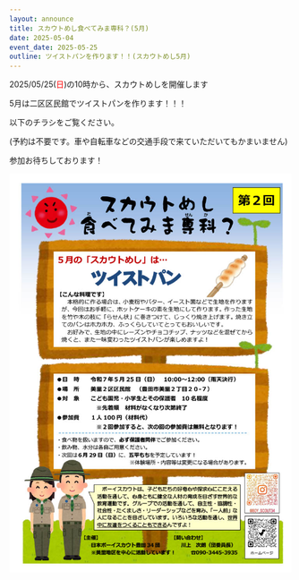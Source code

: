 ```yaml
---
layout: announce
title: スカウトめし食べてみま専科？(5月)
date: 2025-05-04
event_date: 2025-05-25
outline: ツイストパンを作ります！！(スカウトめし5月)
---
```


2025/05/25(<span style="color: red">日</span>)の10時から、スカウトめしを開催します

5月は二区区民館でツイストパンを作ります！！！

以下のチラシをご覧ください。

(予約は不要です。車や自転車などの交通手段で来ていただいてもかまいません)

参加お待ちしております！

<img src="/assets/img/announce/2025-05-04-スカウトめし食べてみま専科？(5月)/image001.jpg">
